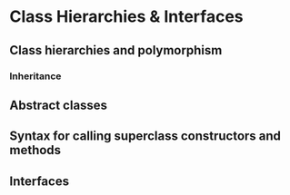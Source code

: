 # Class Hierarchies & Interfaces

## Class hierarchies and polymorphism

### Inheritance

## Abstract classes

## Syntax for calling superclass constructors and methods

## Interfaces